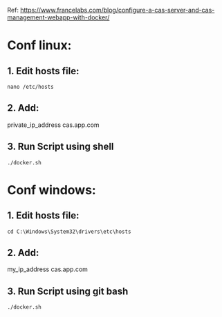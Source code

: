 Ref: https://www.francelabs.com/blog/configure-a-cas-server-and-cas-management-webapp-with-docker/
# Conf linux:
## 1. Edit hosts file:
```
nano /etc/hosts
```
## 2. Add:
private_ip_address cas.app.com

## 3. Run Script using shell
```
./docker.sh
```


# Conf windows:
## 1. Edit hosts file:
```
cd C:\Windows\System32\drivers\etc\hosts
```
## 2. Add:
my_ip_address cas.app.com

## 3. Run Script using git bash
```
./docker.sh
```
